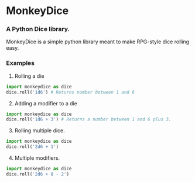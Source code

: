 # MonkeyDice
### A Python Dice library.

MonkeyDice is a simple python library meant to make RPG-style dice rolling easy.

### Examples
1. Rolling a die
  ```python
  import monkeydice as dice
  dice.roll('1d6') # Returns number between 1 and 6
  ```
2. Adding a modifier to a die
  ```python
  import monkeydice as dice
  dice.roll('1d6 + 3') # Returns a number between 1 and 6 plus 3.
  ```
3. Rolling multiple dice.
  ```python
  import monkeydice as dice
  dice.roll('2d6 + 1')
  ```
4. Multiple modifiers.
  ```python
  import monkeydice as dice
  dice.roll('2d6 + 8 - 2')
  ```
